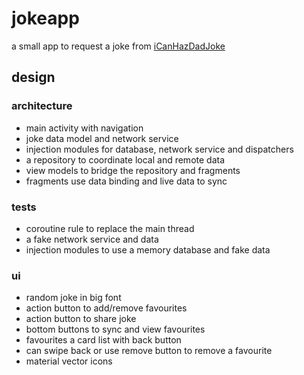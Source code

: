 # jokeapp

a small app to request a joke from [iCanHazDadJoke](https://icanhazdadjoke.com)

## design

### architecture

- main activity with navigation
- joke data model and network service
- injection modules for database, network service and dispatchers
- a repository to coordinate local and remote data
- view models to bridge the repository and fragments
- fragments use data binding and live data to sync

### tests

- coroutine rule to replace the main thread
- a fake network service and data
- injection modules to use a memory database and fake data

### ui

- random joke in big font
- action button to add/remove favourites
- action button to share joke
- bottom buttons to sync and view favourites
- favourites a card list with back button
- can swipe back or use remove button to remove a favourite
- material vector icons

